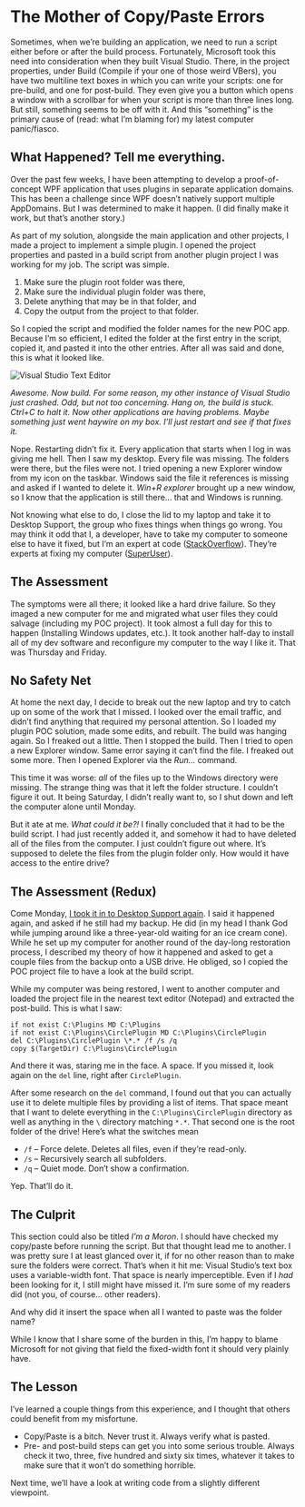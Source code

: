 # The Mother of Copy/Paste Errors

Sometimes, when we’re building an application, we need to run a script either before or after the build process. Fortunately, Microsoft took this need into consideration when they built Visual Studio. There, in the project properties, under Build (Compile if your one of those weird VBers), you have two multiline text boxes in which you can write your scripts: one for pre-build, and one for post-build. They even give you a button which opens a window with a scrollbar for when your script is more than three lines long. But still, something seems to be off with it. And this “something” is the primary cause of (read: what I’m blaming for) my latest computer panic/fiasco.

## What Happened? Tell me everything.

Over the past few weeks, I have been attempting to develop a proof-of-concept WPF application that uses plugins in separate application domains. This has been a challenge since WPF doesn’t natively support multiple AppDomains. But I was determined to make it happen. (I did finally make it work, but that’s another story.)

As part of my solution, alongside the main application and other projects, I made a project to implement a simple plugin. I opened the project properties and pasted in a build script from another plugin project I was working for my job. The script was simple.

1. Make sure the plugin root folder was there,
1. Make sure the individual plugin folder was there,
1. Delete anything that may be in that folder, and
1. Copy the output from the project to that folder.

So I copied the script and modified the folder names for the new POC app. Because I’m so efficient, I edited the folder at the first entry in the script, copied it, and pasted it into the other entries. After all was said and done, this is what it looked like.

![Visual Studio Text Editor]()

*Awesome. Now build. For some reason, my other instance of Visual Studio just crashed. Odd, but not too concerning. Hang on, the build is stuck. Ctrl+C to halt it. Now other applications are having problems. Maybe something just went haywire on my box. I’ll just restart and see if that fixes it.*

Nope. Restarting didn’t fix it. Every application that starts when I log in was giving me hell. Then I saw my desktop. Every file was missing. The folders were there, but the files were not. I tried opening a new Explorer window from my icon on the taskbar. Windows said the file it references is missing and asked if I wanted to delete it. *Win+R explorer* brought up a new window, so I know that the application is still there… that and Windows is running.

Not knowing what else to do, I close the lid to my laptop and take it to Desktop Support, the group who fixes things when things go wrong. You may think it odd that I, a developer, have to take my computer to someone else to have it fixed, but I’m an expert at code ([StackOverflow](http://stackoverflow.com/)). They’re experts at fixing my computer ([SuperUser](http://superuser.com/)).

## The Assessment

The symptoms were all there; it looked like a hard drive failure. So they imaged a new computer for me and migrated what user files they could salvage (including my POC project). It took almost a full day for this to happen (Installing Windows updates, etc.). It took another half-day to install all of my dev software and reconfigure my computer to the way I like it. That was Thursday and Friday.

## No Safety Net

At home the next day, I decide to break out the new laptop and try to catch up on some of the work that I missed. I looked over the email traffic, and didn’t find anything that required my personal attention. So I loaded my plugin POC solution, made some edits, and rebuilt. The build was hanging again. So I freaked out a little. Then I stopped the build. Then I tried to open a new Explorer window. Same error saying it can’t find the file. I freaked out some more. Then I opened Explorer via the *Run…* command.

This time it was worse: *all* of the files up to the Windows directory were missing. The strange thing was that it left the folder structure. I couldn’t figure it out. It being Saturday, I didn’t really want to, so I shut down and left the computer alone until Monday.

But it ate at me. *What could it be?!* I finally concluded that it had to be the build script. I had just recently added it, and somehow it had to have deleted all of the files from the computer. I just couldn’t figure out where. It’s supposed to delete the files from the plugin folder only. How would it have access to the entire drive?

## The Assessment (Redux)

Come Monday, [I took it in to Desktop Support again](https://www.youtube.com/watch?v=6aVzEOjGQBg). I said it happened again, and asked if he still had my backup. He did (in my head I thank God while jumping around like a three-year-old waiting for an ice cream cone). While he set up my computer for another round of the day-long restoration process, I described my theory of how it happened and asked to get a couple files from the backup onto a USB drive. He obliged, so I copied the POC project file to have a look at the build script.

While my computer was being restored, I went to another computer and loaded the project file in the nearest text editor (Notepad) and extracted the post-build. This is what I saw:

```batch
if not exist C:\Plugins MD C:\Plugins
if not exist C:\Plugins\CirclePlugin MD C:\Plugins\CirclePlugin 
del C:\Plugins\CirclePlugin \*.* /f /s /q
copy $(TargetDir) C:\Plugins\CirclePlugin
```

And there it was, staring me in the face. A space. If you missed it, look again on the `del` line, right after `CirclePlugin`.

After some research on the `del` command, I found out that you can actually use it to delete multiple files by providing a list of items. That space meant that I want to delete everything in the `C:\Plugins\CirclePlugin` directory as well as anything in the `\` directory matching `*.*`. That second one is the root folder of the drive! Here’s what the switches mean

- `/f` – Force delete. Deletes all files, even if they’re read-only.
- `/s` – Recursively search all subfolders.
- `/q` – Quiet mode. Don’t show a confirmation.

Yep. That’ll do it.

## The Culprit

This section could also be titled *I’m a Moron*. I should have checked my copy/paste before running the script. But that thought lead me to another. I was pretty sure I at least glanced over it, if for no other reason than to make sure the folders were correct. That’s when it hit me: Visual Studio’s text box uses a variable-width font. That space is nearly imperceptible. Even if I *had* been looking for it, I still might have missed it. I’m sure some of my readers did (not you, of course… other readers).

And why did it insert the space when all I wanted to paste was the folder name?

While I know that I share some of the burden in this, I’m happy to blame Microsoft for not giving that field the fixed-width font it should very plainly have.

## The Lesson

I’ve learned a couple things from this experience, and I thought that others could benefit from my misfortune.

- Copy/Paste is a bitch. Never trust it. Always verify what is pasted.
- Pre- and post-build steps can get you into some serious trouble. Always check it two, three, five hundred and sixty six times, whatever it takes to make sure that it won’t do something horrible.

Next time, we’ll have a look at writing code from a slightly different viewpoint.